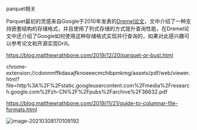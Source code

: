 parquet相关

Parquet最初的灵感来自Google于2010年发表的[Dremel论文](http://static.googleusercontent.com/media/research.google.com/zh-CN//pubs/archive/36632.pdf)，文中介绍了一种支持嵌套结构的存储格式，并且使用了列式存储的方式提升查询性能，在Dremel论文中还介绍了Google如何使用这种存储格式实现并行查询的，如果对此感兴趣可以参考论文和开源实现Drill。

https://blog.matthewrathbone.com/2019/12/20/parquet-or-bust.html

chrome-extension://cdonnmffkdaoajfknoeeecmchibpmkmg/assets/pdf/web/viewer.html?file=http%3A%2F%2Fstatic.googleusercontent.com%2Fmedia%2Fresearch.google.com%2Fzh-CN%2F%2Fpubs%2Farchive%2F36632.pdf



https://blog.matthewrathbone.com/2019/11/21/guide-to-columnar-file-formats.html

![image-20210308170109192](/Users/wangtao/notes/文章/论文/image-20210308170109192.png)



